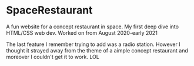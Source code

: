 # SpaceRestaurant
A fun website for a concept restaurant in space. My first deep dive into HTML/CSS web dev. Worked on from August 2020-early 2021

The last feature I remember trying to add was a radio station. However I thought it strayed away from the theme of a aimple concept restaurant and moreover I couldn't get it to work. LOL
